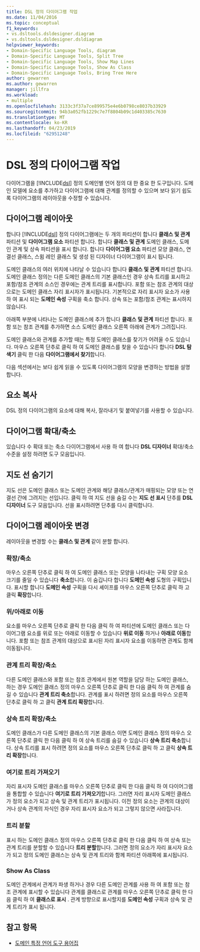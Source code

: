 ```yaml
---
title: DSL 정의 다이어그램 작업
ms.date: 11/04/2016
ms.topic: conceptual
f1_keywords:
- vs.dsltools.dsldesigner.diagram
- vs.dsltools.dsldesigner.dsldiagram
helpviewer_keywords:
- Domain-Specific Language Tools, diagram
- Domain-Specific Language Tools, Split Tree
- Domain-Specific Language Tools, Show Map Lines
- Domain-Specific Language Tools, Show As Class
- Domain-Specific Language Tools, Bring Tree Here
author: gewarren
ms.author: gewarren
manager: jillfra
ms.workload:
- multiple
ms.openlocfilehash: 3133c3f37a7ce899575e4e6b0798ce8037b33929
ms.sourcegitcommit: 94b3a052fb1229c7e7f8804b09c1d403385c7630
ms.translationtype: MT
ms.contentlocale: ko-KR
ms.lasthandoff: 04/23/2019
ms.locfileid: "62951248"
---
```

# <a name="working-with-the-dsl-definition-diagram"></a>DSL 정의 다이어그램 작업
다이어그램을 [!INCLUDE[dsl](../modeling/includes/dsl_md.md)] 정의 도메인별 언어 정의 대 한 중요 한 도구입니다. 도메인 모델에 요소를 추가하고 다이어그램에 대해 관계를 정의할 수 있으며 보다 읽기 쉽도록 다이어그램의 레이아웃을 수정할 수 있습니다.

## <a name="the-layout-of-the-diagram"></a>다이어그램 레이아웃
 합니다 [!INCLUDE[dsl](../modeling/includes/dsl_md.md)] 정의 다이어그램에는 두 개의 파티션이 합니다 **클래스 및 관계** 파티션 및 **다이어그램 요소** 파티션 합니다. 합니다 **클래스 및 관계** 도메인 클래스, 도메인 관계 및 상속 파티션을 표시 합니다. 합니다 **다이어그램 요소** 파티션 모양 클래스, 연결선 클래스, 스윔 레인 클래스 및 생성 된 디자이너 다이어그램이 표시 됩니다.

 도메인 클래스의 여러 위치에 나타날 수 있습니다 합니다 **클래스 및 관계** 파티션 합니다. 도메인 클래스 정의는 다른 도메인 클래스의 기본 클래스인 경우 상속 트리를 표시하고 포함/참조 관계의 소스인 경우에는 관계 트리를 표시합니다. 포함 또는 참조 관계의 대상으로는 도메인 클래스 자리 표시자가 표시됩니다. 기본적으로 자리 표시자 요소가 사용 하 여 표시 되는 **도메인 속성** 구획을 축소 합니다. 상속 또는 포함/참조 관계는 표시하지 않습니다.

 아래쪽 부분에 나타나는 도메인 클래스에 추가 합니다 **클래스 및 관계** 파티션 합니다. 포함 또는 참조 관계를 추가하면 소스 도메인 클래스 오른쪽 아래에 관계가 그려집니다.

 도메인 클래스와 관계를 추가할 때는 특정 도메인 클래스를 찾기가 어려울 수도 있습니다. 마우스 오른쪽 단추로 클릭 하 여 도메인 클래스를 찾을 수 있습니다 합니다 **DSL 탐색기** 클릭 한 다음 **다이어그램에서 찾기**합니다.

 다음 섹션에서는 보다 쉽게 읽을 수 있도록 다이어그램의 모양을 변경하는 방법을 설명합니다.

## <a name="copying-elements"></a>요소 복사
 DSL 정의 다이어그램의 요소에 대해 복사, 잘라내기 및 붙여넣기를 사용할 수 있습니다.

## <a name="zooming-in-or-out-on-the-diagram"></a>다이어그램 확대/축소
 있습니다 수 확대 또는 축소 다이어그램에서 사용 하 여 합니다 **DSL 디자이너** 확대/축소 수준을 설정 하려면 도구 모음입니다.

## <a name="hiding-map-lines"></a>지도 선 숨기기
 지도 선은 도메인 클래스 또는 도메인 관계와 해당 클래스/관계가 매핑되는 모양 또는 연결선 간에 그려지는 선입니다. 클릭 하 여 지도 선을 숨길 수는 **지도 선 표시** 단추를 **DSL 디자이너** 도구 모음입니다. 선을 표시하려면 단추를 다시 클릭합니다.

## <a name="changing-the-diagram-layout"></a>다이어그램 레이아웃 변경
 레이아웃을 변경할 수는 **클래스 및 관계** 같이 분할 합니다.

### <a name="expandcollapse"></a>확장/축소
 마우스 오른쪽 단추로 클릭 하 여 도메인 클래스 또는 모양을 나타내는 구획 모양 요소 크기를 줄일 수 있습니다 **축소**합니다. 이 숨깁니다 합니다 **도메인 속성** 도형의 구획입니다. 표시할 합니다 **도메인 속성** 구획을 다시 셰이프를 마우스 오른쪽 단추로 클릭 하 고 클릭 **확장**합니다.

### <a name="move-updown"></a>위/아래로 이동
 요소를 마우스 오른쪽 단추로 클릭 한 다음 클릭 하 여 파티션에 도메인 클래스 또는 다이어그램 요소를 위로 또는 아래로 이동할 수 있습니다 **위로 이동** 하거나 **아래로 이동**합니다. 포함 또는 참조 관계의 대상으로 표시된 자리 표시자 요소를 이동하면 관계도 함께 이동됩니다.

### <a name="expandcollapse-relationships-tree"></a>관계 트리 확장/축소
 다른 도메인 클래스와 포함 또는 참조 관계에서 원본 역할을 담당 하는 도메인 클래스, 하는 경우 도메인 클래스 정의 마우스 오른쪽 단추로 클릭 한 다음 클릭 하 여 관계를 숨길 수 있습니다 **관계 트리 축소**합니다. 관계를 표시 하려면 정의 요소를 마우스 오른쪽 단추로 클릭 하 고 클릭 **관계 트리 확장**합니다.

### <a name="expandcollapse-inheritance-tree"></a>상속 트리 확장/축소
 도메인 클래스가 다른 도메인 클래스의 기본 클래스 이면 도메인 클래스 정의 마우스 오른쪽 단추로 클릭 한 다음 클릭 하 여 상속 트리를 숨길 수 있습니다 **상속 트리 축소**합니다. 상속 트리를 표시 하려면 정의 요소를 마우스 오른쪽 단추로 클릭 하 고 클릭 **상속 트리 확장**합니다.

### <a name="bring-tree-here"></a>여기로 트리 가져오기
 자리 표시자 도메인 클래스를 마우스 오른쪽 단추로 클릭 한 다음 클릭 하 여 다이어그램을 통합할 수 있습니다 **여기로 트리 가져오기**합니다. 그러면 자리 표시자 도메인 클래스가 정의 요소가 되고 상속 및 관계 트리가 표시됩니다. 이전 정의 요소는 관계의 대상이거나 상속 관계의 자식인 경우 자리 표시자 요소가 되고 그렇지 않으면 사라집니다.

### <a name="split-tree"></a>트리 분할
 표시 하는 도메인 클래스 정의 마우스 오른쪽 단추로 클릭 한 다음 클릭 하 여 상속 또는 관계 트리를 분할할 수 있습니다 **트리 분할**합니다. 그러면 정의 요소가 자리 표시자 요소가 되고 정의 도메인 클래스는 상속 및 관계 트리와 함께 파티션 아래쪽에 표시됩니다.

### <a name="show-as-class"></a>Show As Class
 도메인 관계에서 관계가 파생 하거나 경우 다른 도메인 관계를 사용 하 여 포함 또는 참조 관계에 표시할 수 있습니다 관계를 클래스로 관계를 마우스 오른쪽 단추로 클릭 한 다음 클릭 하 여 **클래스로 표시** . 관계 방향으로 표시할지를 **도메인 속성** 구획과 상속 및 관계 트리가 표시 됩니다.

## <a name="see-also"></a>참고 항목

- [도메인 특정 언어 도구 용어집](https://msdn.microsoft.com/ca5e84cb-a315-465c-be24-76aa3df276aa)